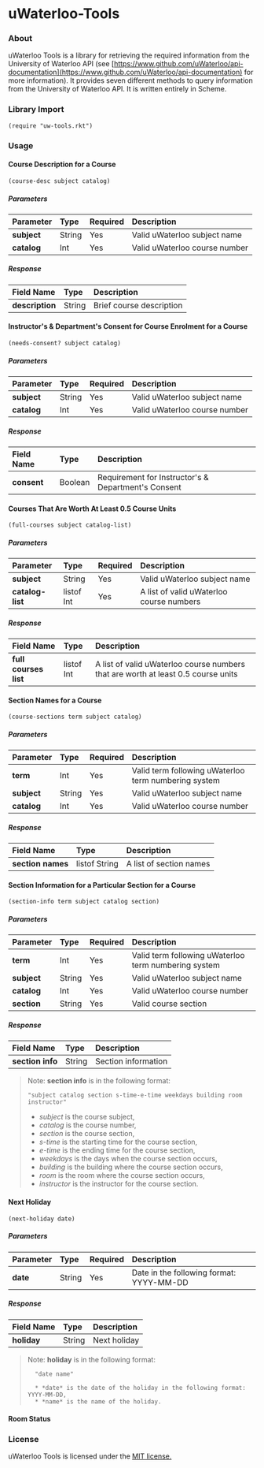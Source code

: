 # uWaterloo-Tools
### About
uWaterloo Tools is a library for retrieving the required information from the University of Waterloo API (see [https://www.github.com/uWaterloo/api-documentation](https://www.github.com/uWaterloo/api-documentation) for more information). It provides seven different methods to query information from the University of Waterloo API. It is written entirely in Scheme.

### Library Import
```Racket
(require "uw-tools.rkt")
```

### Usage
#### Course Description for a Course
```Racket
(course-desc subject catalog)
```
##### Parameters
| Parameter    | Type    | Required   | Description                               |
|:-------------|:--------|:-----------|:------------------------------------------|
|**subject**   | String  | Yes        | Valid uWaterloo subject name              |
|**catalog**   | Int     | Yes        | Valid uWaterloo course number             |
##### Response
| Field Name     | Type    | Description                 |
|:---------------|:--------|:----------------------------|
|**description** | String  | Brief course description    |

#### Instructor's & Department's Consent for Course Enrolment for a Course
```Racket
(needs-consent? subject catalog)
```
##### Parameters
| Parameter    | Type    | Required   | Description                               |
|:-------------|:--------|:-----------|:------------------------------------------|
|**subject**   | String  | Yes        | Valid uWaterloo subject name              |
|**catalog**   | Int     | Yes        | Valid uWaterloo course number             |
##### Response
| Field Name     | Type    | Description                                           |
|:---------------|:--------|:------------------------------------------------------|
|**consent**     | Boolean | Requirement for Instructor's & Department's Consent   |

#### Courses That Are Worth At Least 0.5 Course Units
```Racket
(full-courses subject catalog-list)
```
##### Parameters
| Parameter         | Type           | Required   | Description                               |
|:------------------|:---------------|:-----------|:------------------------------------------|
|**subject**        | String         | Yes        | Valid uWaterloo subject name              |
|**catalog-list**   | listof Int     | Yes        | A list of valid uWaterloo course numbers  |
##### Response
| Field Name            | Type       | Description                                                                        |
|:----------------------|:-----------|:-----------------------------------------------------------------------------------|
|**full courses list**  | listof Int | A list of valid uWaterloo course numbers that are worth at least 0.5 course units  |

#### Section Names for a Course
```Racket
(course-sections term subject catalog)
```
##### Parameters
| Parameter    | Type           | Required   | Description                                                       |
|:-------------|:---------------|:-----------|:------------------------------------------------------------------|
|**term**      | Int            | Yes        | Valid term following uWaterloo term numbering system              |
|**subject**   | String         | Yes        | Valid uWaterloo subject name                                      |
|**catalog**   | Int            | Yes        | Valid uWaterloo course number                                     |
##### Response
| Field Name           | Type          | Description              |
|:---------------------|:--------------|:-------------------------|
|**section names**     | listof String | A list of section names  |

#### Section Information for a Particular Section for a Course
```Racket
(section-info term subject catalog section)
```
##### Parameters
| Parameter    | Type           | Required   | Description                                                       |
|:-------------|:---------------|:-----------|:------------------------------------------------------------------|
|**term**      | Int            | Yes        | Valid term following uWaterloo term numbering system              |
|**subject**   | String         | Yes        | Valid uWaterloo subject name                                      |
|**catalog**   | Int            | Yes        | Valid uWaterloo course number                                     |
|**section**   | String         | Yes        | Valid course section                                              |
##### Response
| Field Name           | Type          | Description              |
|:---------------------|:--------------|:-------------------------|
|**section info**      | String        | Section information      |

> Note: **section info** is in the following format:
>
>     "subject catalog section s-time-e-time weekdays building room instructor"
>
>    * *subject* is the course subject,
>    * *catalog* is the course number,
>    * *section* is the course section,
>    * *s-time* is the starting time for the course section,
>    * *e-time* is the ending time for the course section,
>    * *weekdays* is the days when the course section occurs,
>    * *building* is the building where the course section occurs,
>    * *room* is the room where the course section occurs,
>    * *instructor* is the instructor for the course section.
#### Next Holiday
```Racket
(next-holiday date)
```
##### Parameters
| Parameter    | Type           | Required   | Description                                                       |
|:-------------|:---------------|:-----------|:------------------------------------------------------------------|
|**date**      | String         | Yes        | Date in the following format: YYYY-MM-DD                          |
##### Response
| Field Name           | Type          | Description              |
|:---------------------|:--------------|:-------------------------|
|**holiday**           | String        | Next holiday             |

> Note: **holiday** is in the following format:
>
>       "date name"
>
>       * *date* is the date of the holiday in the following format: YYYY-MM-DD,
>       * *name* is the name of the holiday.
#### Room Status


### License
uWaterloo Tools is licensed under the [MIT license.](https://github.com/elailai94/uWaterloo-Tools/blob/master/LICENSE)
